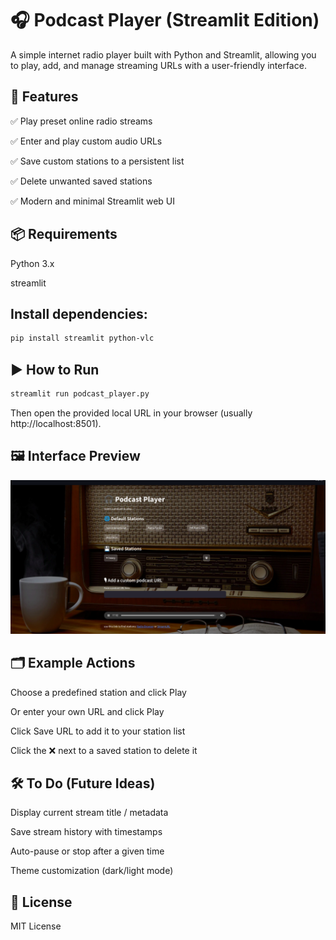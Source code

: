 # 🎧 Podcast Player (Streamlit Edition)
A simple internet radio player built with Python and Streamlit, allowing you to play, add, and manage streaming URLs with a user-friendly interface.

## 🚀 Features
✅ Play preset online radio streams

✅ Enter and play custom audio URLs

✅ Save custom stations to a persistent list

✅ Delete unwanted saved stations

✅ Modern and minimal Streamlit web UI

## 📦 Requirements
Python 3.x

streamlit

## Install dependencies:
```bash
pip install streamlit python-vlc
```
## ▶️ How to Run
```bash
streamlit run podcast_player.py
```
Then open the provided local URL in your browser (usually http://localhost:8501).

## 🖼️ Interface Preview
![Interface Preview](/streamlit%20edition/images/Screenshot%20from%202025-07-31%2014-43-33.png)

## 🗂️ Example Actions
Choose a predefined station and click Play

Or enter your own URL and click Play

Click Save URL to add it to your station list

Click the ❌ next to a saved station to delete it

## 🛠️ To Do (Future Ideas)
Display current stream title / metadata

Save stream history with timestamps

Auto-pause or stop after a given time

Theme customization (dark/light mode)

## 📄 License
MIT License